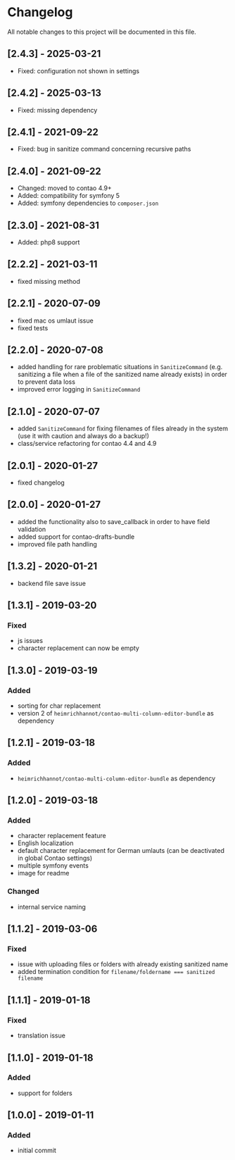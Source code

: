 # Changelog

All notable changes to this project will be documented in this file.

## [2.4.3] - 2025-03-21
- Fixed: configuration not shown in settings

## [2.4.2] - 2025-03-13

- Fixed: missing dependency
  
## [2.4.1] - 2021-09-22

- Fixed: bug in sanitize command concerning recursive paths

## [2.4.0] - 2021-09-22

- Changed: moved to contao 4.9+
- Added: compatibility for symfony 5
- Added: symfony dependencies to `composer.json`

## [2.3.0] - 2021-08-31

- Added: php8 support

## [2.2.2] - 2021-03-11

- fixed missing method

## [2.2.1] - 2020-07-09

- fixed mac os umlaut issue
- fixed tests

## [2.2.0] - 2020-07-08

- added handling for rare problematic situations in `SanitizeCommand` (e.g. sanitizing a file when a file of the sanitized name already exists) in order to prevent data loss
- improved error logging in `SanitizeCommand`

## [2.1.0] - 2020-07-07

- added `SanitizeCommand` for fixing filenames of files already in the system (use it with caution and always do a backup!)
- class/service refactoring for contao 4.4 and 4.9

## [2.0.1] - 2020-01-27

- fixed changelog

## [2.0.0] - 2020-01-27

- added the functionality also to save_callback in order to have field validation
- added support for contao-drafts-bundle
- improved file path handling

## [1.3.2] - 2020-01-21

- backend file save issue

## [1.3.1] - 2019-03-20

### Fixed
- js issues
- character replacement can now be empty

## [1.3.0] - 2019-03-19

### Added
- sorting for char replacement
- version 2 of `heimrichhannot/contao-multi-column-editor-bundle` as dependency

## [1.2.1] - 2019-03-18

### Added
- `heimrichhannot/contao-multi-column-editor-bundle` as dependency

## [1.2.0] - 2019-03-18

### Added
- character replacement feature
- English localization
- default character replacement for German umlauts (can be deactivated in global Contao settings)
- multiple symfony events
- image for readme

### Changed
- internal service naming

## [1.1.2] - 2019-03-06

### Fixed
- issue with uploading files or folders with already existing sanitized name
- added termination condition for `filename/foldername === sanitized filename`

## [1.1.1] - 2019-01-18

### Fixed
- translation issue

## [1.1.0] - 2019-01-18

### Added
- support for folders

## [1.0.0] - 2019-01-11

### Added
- initial commit
